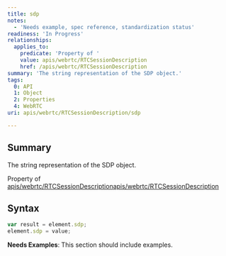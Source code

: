 ```yaml
---
title: sdp
notes:
  - 'Needs example, spec reference, standardization status'
readiness: 'In Progress'
relationships:
  applies_to:
    predicate: 'Property of '
    value: apis/webrtc/RTCSessionDescription
    href: /apis/webrtc/RTCSessionDescription
summary: 'The string representation of the SDP object.'
tags:
  0: API
  1: Object
  2: Properties
  4: WebRTC
uri: apis/webrtc/RTCSessionDescription/sdp

---
```

## Summary

The string representation of the SDP object.

Property of [apis/webrtc/RTCSessionDescription](/apis/webrtc/RTCSessionDescription)[apis/webrtc/RTCSessionDescription](/apis/webrtc/RTCSessionDescription)

## Syntax

``` js
var result = element.sdp;
element.sdp = value;
```

**Needs Examples**: This section should include examples.

